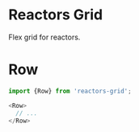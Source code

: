 Reactors Grid
===

Flex grid for reactors.

# Row

```javascript
import {Row} from 'reactors-grid';

<Row>
  // ...
</Row>
```
